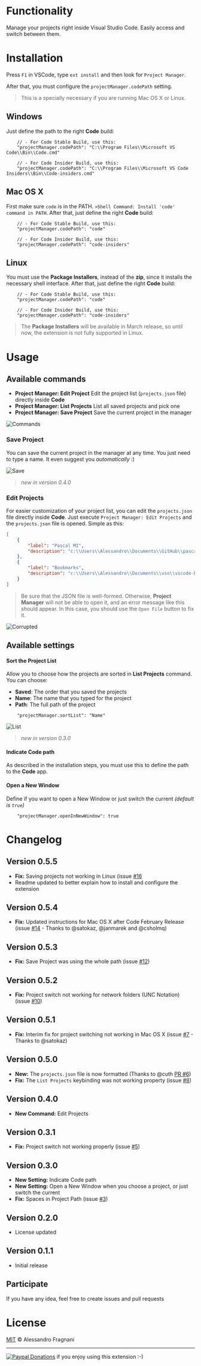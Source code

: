 # Functionality

Manage your projects right inside Visual Studio Code. Easily access and switch between them.

# Installation

Press `F1` in VSCode, type `ext install` and then look for `Project Manager`.

After that, you must configure the `projectManager.codePath` setting. 

> This is a specially necessary if you are running Mac OS X or Linux.

## Windows  

Just define the path to the right **Code** build:

```
    // - For Code Stable Build, use this:
    "projectManager.codePath": "C:\\Program Files\\Microsoft VS Code\\Bin\\Code.cmd"
    
    // - For Code Insider Build, use this:
    "projectManager.codePath": "C:\\Program Files\\Microsoft VS Code Insiders\\Bin\\Code-insiders.cmd"
```

## Mac OS X

First make sure `code` is in the PATH. `>Shell Command: Install 'code' command in PATH`. After that, just define the right **Code** build:

```
    // - For Code Stable Build, use this:
    "projectManager.codePath": "code"

    // - For Code Insider Build, use this:
    "projectManager.codePath": "code-insiders"
```

## Linux

You must use the **Package Installers**, instead of the **zip**, since it installs the necessary shell interface. After that, just define the right **Code** build:

```
    // - For Code Stable Build, use this:
    "projectManager.codePath": "code"

    // - For Code Insider Build, use this:
    "projectManager.codePath": "code-insiders"
```

> The **Package Installers** will be available in March release, so until now, the extension is not fully supported in Linux.

# Usage

## Available commands

* **Project Manager: Edit Project** Edit the project list (`projects.json` file) directly inside **Code**
* **Project Manager: List Projects** List all saved projects and pick one
* **Project Manager: Save Project** Save the current project in the manager

![Commands](images/project-manager-commands.png)

### Save Project

You can save the current project in the manager at any time. You just need to type a name. It even suggest you _automatically_ :)

![Save](images/project-manager-save.png)

 > _new in version 0.4.0_ 
 
### Edit Projects

For easier customization of your project list, you can edit the `projects.json` file directly inside **Code**. Just execute `Project Manager: Edit Projects` and the `projects.json` file is opened. Simple as this:

```json
[
    {
        "label": "Pascal MI",
        "description": "c:\\Users\\Alessandro\\Documents\\GitHub\\pascal-menu-insight"
    },
    {
        "label": "Bookmarks",
        "description": "c:\\Users\\Alessandro\\Documents\\vso\\vscode-bookmarks"
    }
]
```

> Be sure that the JSON file is well-formed. Otherwise, **Project Manager** will not be able to open it, and an error message like this should appear. In this case, you should use the `Open File` button to fix it.

![Corrupted](images/project-manager-edit-corrupted-projectsJson.png)


## Available settings

#### Sort the Project List

Allow you to choose how the projects are sorted in **List Projects** command. You can choose:

* **Saved**: The order that you saved the projects
* **Name**: The name that you typed for the project
* **Path**: The full path of the project

```
    "projectManager.sortList": "Name"
```

![List](images/project-manager-list-sort-by-name.png)

> _new in version 0.3.0_  

#### Indicate Code path

As described in the installation steps, you must use this to define the path to the **Code** app.

#### Open a New Window

Define if you want to open a New Window or just switch the current 
_(default is `true`)_  

```
    "projectManager.openInNewWindow": true
```

# Changelog

## Version 0.5.5

* **Fix:** Saving projects not working in Linux (issue [#16](https://github.com/alefragnani/vscode-project-manager/issues/16)
* Readme updated to better explain how to install and configure the extension

## Version 0.5.4

* **Fix:** Updated instructions for Mac OS X after Code February Release (issue [#14](https://github.com/alefragnani/vscode-project-manager/issues/14) - Thanks to @satokaz, @janmarek and @csholmq)

## Version 0.5.3

* **Fix:** Save Project was using the whole path (issue [#12](https://github.com/alefragnani/vscode-project-manager/issues/12))

## Version 0.5.2

* **Fix:** Project switch not working for network folders (UNC Notation) (issue [#10](https://github.com/alefragnani/vscode-project-manager/issues/10))

## Version 0.5.1

* **Fix:** Interim fix for project switching not working in Mac OS X (issue [#7](https://github.com/alefragnani/vscode-project-manager/issues/7) - Thanks to @satokaz)

## Version 0.5.0

* **New:** The `projects.json` file is now formatted (Thanks to @cuth [PR #6](https://github.com/alefragnani/vscode-project-manager/pull/6))
* **Fix:** The `List Projects` keybinding was not working property (issue [#8](https://github.com/alefragnani/vscode-project-manager/issues/8)) 

## Version 0.4.0

* **New Command:** Edit Projects

## Version 0.3.1

* **Fix:** Project switch not working properly (issue [#5](https://github.com/alefragnani/vscode-project-manager/issues/5))

## Version 0.3.0

* **New Setting:** Indicate Code path
* **New Setting:** Open a New Window when you choose a project, or just switch the current
* **Fix:** Spaces in Project Path (issue [#3](https://github.com/alefragnani/vscode-project-manager/issues/3))

## Version 0.2.0

* License updated

## Version 0.1.1

* Initial release

## Participate

If you have any idea, feel free to create issues and pull requests

# License

[MIT](LICENSE.md) &copy; Alessandro Fragnani

---

[![Paypal Donations](https://www.paypalobjects.com/en_US/i/btn/btn_donate_SM.gif)](https://www.paypal.com/cgi-bin/webscr?cmd=_donations&business=EP57F3B6FXKTU&lc=US&item_name=Alessandro%20Fragnani&item_number=vscode%20extensions&currency_code=USD&bn=PP%2dDonationsBF%3abtn_donate_SM%2egif%3aNonHosted) if you enjoy using this extension :-)
